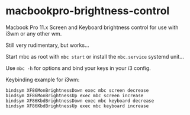 # macbookpro-brightness-control
Macbook Pro 11.x Screen and Keyboard brightness control for use with i3wm or any other wm.

Still very rudimentary, but works...

Start mbc as root with `mbc start` or install the `mbc.service` systemd unit...

Use `mbc -h` for options and bind your keys in your i3 config.

Keybinding example for i3wm:
```
bindsym XF86MonBrightnessDown exec mbc screen decrease
bindsym XF86MonBrightnessUp exec mbc screen increase
bindsym XF86KbdBrightnessDown exec mbc keyboard decrease
bindsym XF86KbdBrightnessUp exec mbc keyboard increase
```
